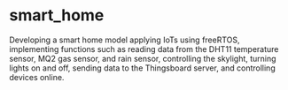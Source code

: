 # smart_home
Developing a smart home model applying IoTs using freeRTOS, implementing functions such as reading data from the DHT11 temperature sensor, MQ2 gas sensor, and rain sensor, controlling the skylight, turning lights on and off, sending data to the Thingsboard server, and controlling devices online.
